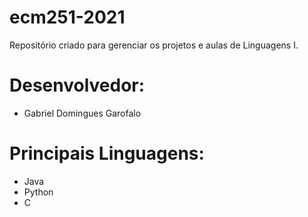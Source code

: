 # ecm251-2021
Repositório criado para gerenciar os projetos e aulas de Linguagens I.

# Desenvolvedor:
- Gabriel Domingues Garofalo

# Principais Linguagens:
- Java
- Python
- C
